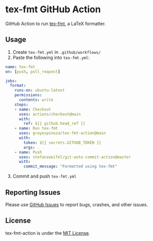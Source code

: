 # tex-fmt GitHub Action
GitHub Action to run [tex-fmt](https://github.com/WGUNDERWOOD/tex-fmt), a LaTeX formatter.

## Usage
1. Create `tex-fmt.yml` in `.github/workflows/`
2. Paste the following into `tex-fmt.yml`:
```yml
name: tex-fmt
on: [push, pull_request]

jobs:
  format:
    runs-on: ubuntu-latest
    permissions:
      contents: write
    steps:
    - name: Checkout
      uses: actions/checkout@main
      with:
        ref: ${{ github.head_ref }}
    - name: Run tex-fmt
      uses: grayespinoza/tex-fmt-action@main
      with:
        token: ${{ secrets.GITHUB_TOKEN }}
        args: .
    - name: Push
      uses: stefanzweifel/git-auto-commit-action@master
      with:
        commit_message: "Formatted using tex-fmt"
```
3. Commit and push `tex-fmt.yml`

## Reporting Issues
Please use [GitHub Issues](https://github.com/grayespinoza/tex-fmt-action/issues) to report bugs, crashes, and other issues.

## License
tex-fmt-action is under the [MIT License](https://github.com/grayespinoza/tex-fmt-action/blob/main/LICENSE).
